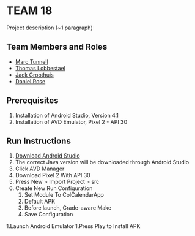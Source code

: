# TEAM 18

Project description (~1 paragraph)

## Team Members and Roles

* [Marc Tunnell](https://github.com/tunnellm/CIS350-HW2-TUNNELL)
* [Thomas Lobbestael](https://github.com/lobb00/CIS350-HW2-Lobbestael)
* [Jack Groothuis](https://github.com/TheIinTeam/CIS350-HW2-Groothuis)
* [Daniel Rose](https://github.com/danieldcrrose/CIS350-HW2-Rose)

## Prerequisites

1. Installation of Android Studio, Version 4.1
1. Installation of AVD Emulator, Pixel 2 - API 30

## Run Instructions
1. [Download Android Studio](https://developer.android.com/studio)
1. The correct Java version will be downloaded through Android Studio
1. Click AVD Manager
1. Download Pixel 2 With API 30
1. Press New > Import Project > src
1. Create New Run Configuration
	1. Set Module To ColCalendarApp
	1. Default APK
	1. Before launch, Grade-aware Make
	1. Save Configuration
	
	
1.Launch Android Emulator
1.Press Play to Install APK